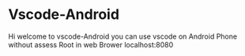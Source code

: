 # Vscode-Android
Hi welcome to vscode-Android you can use vscode on Android Phone without assess Root in web Brower  localhost:8080
